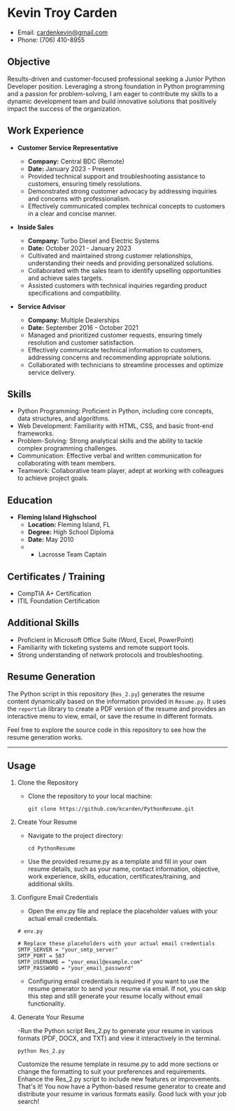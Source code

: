# Kevin Troy Carden

- Email: cardenkevin@gmail.com
- Phone: (706) 410-8955

## Objective

Results-driven and customer-focused professional seeking a Junior Python Developer position. Leveraging a strong foundation in Python programming and a passion for problem-solving, I am eager to contribute my skills to a dynamic development team and build innovative solutions that positively impact the success of the organization.

## Work Experience

- **Customer Service Representative**
  - **Company:** Central BDC (Remote)
  - **Date:** January 2023 - Present
  - Provided technical support and troubleshooting assistance to customers, ensuring timely resolutions.
  - Demonstrated strong customer advocacy by addressing inquiries and concerns with professionalism.
  - Effectively communicated complex technical concepts to customers in a clear and concise manner.

- **Inside Sales**
  - **Company:** Turbo Diesel and Electric Systems
  - **Date:** October 2021 - January 2023
  - Cultivated and maintained strong customer relationships, understanding their needs and providing personalized solutions.
  - Collaborated with the sales team to identify upselling opportunities and achieve sales targets.
  - Assisted customers with technical inquiries regarding product specifications and compatibility.

- **Service Advisor**
  - **Company:** Multiple Dealerships
  - **Date:** September 2016 - October 2021
  - Managed and prioritized customer requests, ensuring timely resolution and customer satisfaction.
  - Effectively communicate technical information to customers, addressing concerns and recommending appropriate solutions.
  - Collaborated with technicians to streamline processes and optimize service delivery.

## Skills

- Python Programming: Proficient in Python, including core concepts, data structures, and algorithms.
- Web Development: Familiarity with HTML, CSS, and basic front-end frameworks.
- Problem-Solving: Strong analytical skills and the ability to tackle complex programming challenges.
- Communication: Effective verbal and written communication for collaborating with team members.
- Teamwork: Collaborative team player, adept at working with colleagues to achieve project goals.

## Education

- **Fleming Island Highschool**
  - **Location:** Fleming Island, FL
  - **Degree:** High School Diploma
  - **Date:** May 2010
  - - Lacrosse Team Captain

## Certificates / Training

- CompTIA A+ Certification
- ITIL Foundation Certification

## Additional Skills

- Proficient in Microsoft Office Suite (Word, Excel, PowerPoint)
- Familiarity with ticketing systems and remote support tools.
- Strong understanding of network protocols and troubleshooting.

## Resume Generation

The Python script in this repository (`Res_2.py`) generates the resume content dynamically based on the information provided in `Resume.py`. It uses the `reportlab` library to create a PDF version of the resume and provides an interactive menu to view, email, or save the resume in different formats.

Feel free to explore the source code in this repository to see how the resume generation works.

---

## Usage

1. Clone the Repository

    - Clone the repository to your local machine:

        ```git clone https://github.com/kcarden/PythonResume.git```

3. Create Your Resume

    - Navigate to the project directory:

        ```cd PythonResume```

    - Use the provided resume.py as a template and fill in your own resume details, such as your name, contact information, objective, work experience, skills, education, certificates/training, and additional skills.

4. Configure Email Credentials

    - Open the env.py file and replace the placeholder values with your actual email credentials.

    ```
    # env.py

    # Replace these placeholders with your actual email credentials
    SMTP_SERVER = "your_smtp_server"
    SMTP_PORT = 587
    SMTP_USERNAME = "your_email@example.com"
    SMTP_PASSWORD = "your_email_password"

    ```

    - Configuring email credentials is required if you want to use the resume generator to send your resume via email. If not, you can skip this step and still generate your resume locally without email functionality.

5. Generate Your Resume

    -Run the Python script Res_2.py to generate your resume in various formats (PDF, DOCX, and TXT) and view it interactively in the terminal.

    ```python Res_2.py```

    Customize the resume template in resume.py to add more sections or change the formatting to suit your preferences and requirements.
    Enhance the Res_2.py script to include new features or improvements.
    That's it! You now have a Python-based resume generator to create and distribute your resume in various formats easily. Good luck with your job search!
